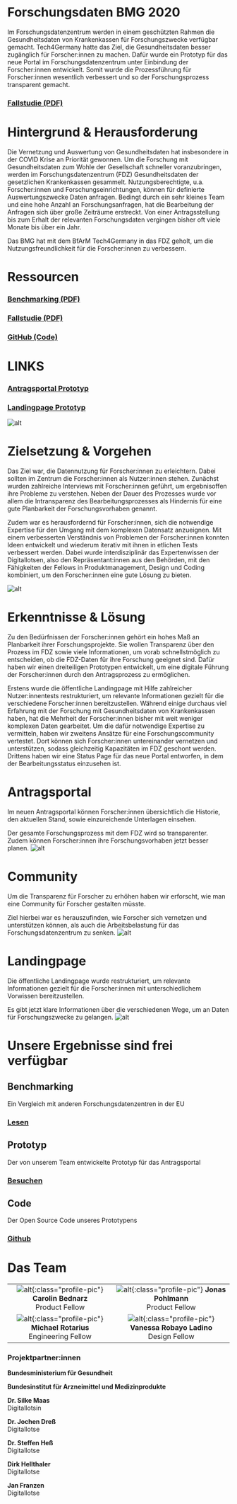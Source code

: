 # **Forschungsdaten BMG 2020**

Im Forschungsdatenzentrum werden in einem geschützten Rahmen die Gesundheitsdaten von Krankenkassen für Forschungszwecke verfügbar gemacht. Tech4Germany hatte das Ziel, die Gesundheitsdaten besser zugänglich für Forscher:innen zu machen. Dafür wurde ein Prototyp für das neue Portal im Forschungsdatenzentrum unter Einbindung der Forscher:innen entwickelt. Somit wurde die Prozessführung für Forscher:innen wesentlich verbessert und so der Forschungsprozess transparent gemacht. 


### [Fallstudie (PDF)](f1_Fallstudie_FDZ.pdf)


# Hintergrund & Herausforderung

Die Vernetzung und Auswertung von Gesundheitsdaten hat insbesondere in der COVID Krise an Priorität gewonnen. Um die Forschung mit Gesundheitsdaten zum Wohle der Gesellschaft schneller voranzubringen, werden im Forschungsdatenzentrum (FDZ) Gesundheitsdaten der gesetzlichen Krankenkassen gesammelt. Nutzungsberechtigte, u.a. Forscher:innen und Forschungseinrichtungen, können für definierte Auswertungszwecke Daten anfragen. Bedingt durch ein sehr kleines Team und eine hohe Anzahl an Forschungsanfragen, hat die Bearbeitung der Anfragen sich über große Zeiträume erstreckt. Von einer Antragsstellung bis zum Erhalt der relevanten Forschungsdaten vergingen bisher oft viele Monate bis über ein Jahr. 


Das BMG hat mit dem BfArM Tech4Germany in das FDZ geholt, um die Nutzungsfreundlichkeit für die Forscher:innen zu verbessern.


# Ressourcen


### [Benchmarking (PDF)](f2_Benchmarking-Forschungsdatenzentrum.pdf)


### [Fallstudie (PDF)](f1_Fallstudie_FDZ.pdf)


### [GitHub (Code)](https://github.com/tech4germany/fdz-portal) 


# LINKS


### [Antragsportal Prototyp](https://fdz.tech4germany.org/)


### [Landingpage Prototyp](https://www.figma.com/proto/FCtbGdUX5YFNlNisle6qhZ/%F0%9F%A4%96-FDZ-Landing-Page?node-id=129%3A1&scaling=min-zoom)

![alt](1_fdz-team-2-1280x960.jpeg)

# Zielsetzung & Vorgehen

Das Ziel war, die Datennutzung für Forscher:innen zu erleichtern. Dabei sollten im Zentrum die Forscher:innen als Nutzer:innen stehen. Zunächst wurden zahlreiche Interviews mit Forscher:innen geführt, um ergebnisoffen ihre Probleme zu verstehen. Neben der Dauer des Prozesses wurde vor allem die Intransparenz des Bearbeitungsprozesses als Hindernis für eine gute Planbarkeit der Forschungsvorhaben genannt.

Zudem war es herausfordernd für Forscher:innen, sich die notwendige Expertise für den Umgang mit dem komplexen Datensatz anzueignen. 
Mit einem verbesserten Verständnis von Problemen der Forscher:innen konnten Ideen entwickelt und wiederum iterativ mit ihnen in etlichen Tests verbessert werden. Dabei wurde interdisziplinär das Expertenwissen der Digitallotsen, also den Repräsentant:innen aus den Behörden, mit den Fähigkeiten der Fellows in Produktmanagement, Design und Coding kombiniert, um den Forscher:innen eine gute Lösung zu bieten. 

![alt](2_fdz-methoden-small2-1280x522.jpg)

# Erkenntnisse & Lösung

Zu den Bedürfnissen der Forscher:innen gehört ein hohes Maß an Planbarkeit ihrer Forschungsprojekte. Sie wollen Transparenz über den Prozess im FDZ sowie viele Informationen, um vorab schnellstmöglich zu entscheiden, ob die FDZ-Daten für ihre Forschung geeignet sind. Dafür haben wir einen dreiteiligen Prototypen entwickelt, um eine digitale Führung der Forscher:innen durch den Antragsprozess zu ermöglichen.

Erstens wurde die öffentliche Landingpage mit Hilfe zahlreicher Nutzer:innentests restrukturiert, um relevante Informationen gezielt für die verschiedene Forscher:innen bereitzustellen. Während einige durchaus viel Erfahrung mit der Forschung mit Gesundheitsdaten von Krankenkassen haben, hat die Mehrheit der Forscher:innen bisher mit weit weniger komplexen Daten gearbeitet. Um die dafür notwendige Expertise zu vermitteln, haben wir zweitens Ansätze für eine Forschungscommunity vertestet. Dort können sich Forscher:innen untereinander vernetzen und unterstützen, sodass gleichzeitig Kapazitäten im FDZ geschont werden. Drittens haben wir eine Status Page für das neue Portal entworfen, in dem der Bearbeitungsstatus einzusehen ist. 

# Antragsportal

Im neuen Antragsportal können Forscher:innen übersichtlich die Historie, den aktuellen Stand, sowie einzureichende Unterlagen einsehen.

Der gesamte Forschungsprozess mit dem FDZ wird so transparenter. Zudem können Forscher:innen ihre Forschungsvorhaben jetzt besser planen.
![alt](3_fdz-screen-1280x767.png)

# Community


Um die Transparenz für Forscher zu erhöhen haben wir erforscht, wie man eine Community für Forscher gestalten müsste.


Ziel hierbei war es herauszufinden, wie Forscher sich vernetzen und unterstützen können, als auch die Arbeitsbelastung für das Forschungsdatenzentrum zu senken.
![alt](4_community-1280x824.png)

# Landingpage

Die öffentliche Landingpage wurde restrukturiert, um relevante Informationen gezielt für die Forscher:innen mit unterschiedlichem Vorwissen bereitzustellen.

Es gibt jetzt klare Informationen über die verschiedenen Wege, um an Daten für Forschungszwecke zu gelangen.
![alt](5_landing-1280x824.png)

# Unsere Ergebnisse sind frei verfügbar


## Benchmarking

Ein Vergleich mit anderen Forschungsdatenzentren in der EU


### [Lesen](f2_Benchmarking-Forschungsdatenzentrum.pdf) 


## Prototyp

Der von unserem Team entwickelte Prototyp für das Antragsportal


### [Besuchen](https://fdz.tech4germany.org/) 


## Code

Der Open Source Code unseres Prototypens


### [Github](https://github.com/tech4germany/fdz-portal) 


# Das Team

|                         |                        |
|:-----------------------:|:----------------------:|
| ![alt](6_Fellow-Carolin-Bednarz-Profilfoto_.jpg){:class="profile-pic"} **Carolin Bednarz**<br>Product Fellow | ![alt](7_Fellow-Jonas-Pohlmann-Profilfoto_.jpg){:class="profile-pic"} **Jonas Pohlmann**<br>Product Fellow |
| ![alt](8_Fellow-Michael-Rotarius-Profilfoto-_.jpg){:class="profile-pic"} **Michael Rotarius**<br>Engineering Fellow | ![alt](9_Fellow-Vanessa-Robayo-Ladino-Profilfoto_.jpg){:class="profile-pic"} **Vanessa Robayo Ladino**<br>Design Fellow |


### Projektpartner:innen

**Bundesministerium für Gesundheit**

**Bundesinstitut für Arzneimittel und Medizinprodukte**

**Dr. Silke Maas** \
Digitallotsin

**Dr. Jochen Dreß** \
Digitallotse

**Dr. Steffen Heß** \
Digitallotse

**Dirk Hellthaler** \
Digitallotse

**Jan Franzen** \
Digitallotse
